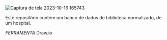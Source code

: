 ![Captura de tela 2023-10-16 165743](https://github.com/vmaarcos/O-hospital-Fundamental-ER-/assets/111014095/102fe340-2c8e-47a1-9976-83579c656188)


Este repositório contém um banco de dados de biblioteca normalizado, de um hospital.

*FERRAMENTA*
Draw.io

